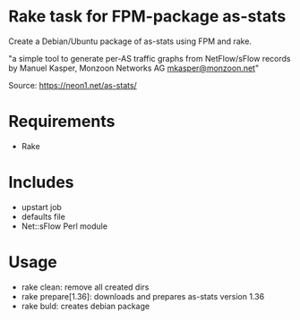 # Rake task for FPM-package as-stats

Create a Debian/Ubuntu package of as-stats using FPM and rake.

"a simple tool to generate per-AS traffic graphs from NetFlow/sFlow records
by Manuel Kasper, Monzoon Networks AG <mkasper@monzoon.net>"

Source: https://neon1.net/as-stats/

# Requirements

* Rake

# Includes

* upstart job
* defaults file
* Net::sFlow Perl module

# Usage

* rake clean: remove all created dirs
* rake prepare[1.36]: downloads and prepares as-stats version 1.36
* rake buld: creates debian package

